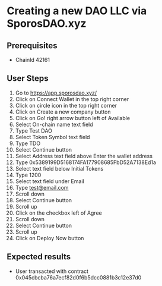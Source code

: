 # Creating a new DAO LLC via SporosDAO.xyz

## Prerequisites

- ChainId 42161

## User Steps

1. Go to https://app.sporosdao.xyz/
1. Click on Connect Wallet in the top right corner
1. Click on circle icon in the top right corner
1. Click on Create a new company button
1. Click on Go! right arrow button left of Available
1. Select On-chain name text field
1. Type Test DAO
1. Select Token Symbol text field
1. Type TDO
1. Select Continue button
1. Select Address text field above Enter the wallet address
1. Type 0x5389199D5168174FA177908685FbD52A7138Ed1a
1. Select text field below Initial Tokens
1. Type 1200
1. Select text field under Email
1. Type test@email.com
1. Scroll down
1. Select Continue button
1. Scroll up
1. Click on the checkbox left of Agree
1. Scroll down
1. Select Continue button
1. Scroll up
1. Click on Deploy Now button

## Expected results

- User transacted with contract 0x045cbcba76a7ecf82d0f6b5dcc0881b3c12e37d0
